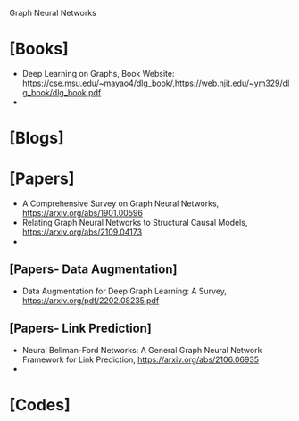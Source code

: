 Graph Neural Networks

# [Books]
+ Deep Learning on Graphs, Book Website: https://cse.msu.edu/~mayao4/dlg_book/,https://web.njit.edu/~ym329/dlg_book/dlg_book.pdf
+ 

# [Blogs]



# [Papers]
+ A Comprehensive Survey on Graph Neural Networks, https://arxiv.org/abs/1901.00596
+ Relating Graph Neural Networks to Structural Causal Models, https://arxiv.org/abs/2109.04173
+ 


## [Papers- Data Augmentation]
+ Data Augmentation for Deep Graph Learning: A Survey, https://arxiv.org/pdf/2202.08235.pdf


## [Papers- Link Prediction]
+ Neural Bellman-Ford Networks: A General Graph Neural Network Framework for Link Prediction, https://arxiv.org/abs/2106.06935
+ 


# [Codes]

